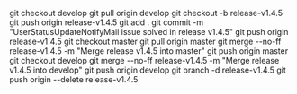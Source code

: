 git checkout develop
git pull origin develop
git checkout -b release-v1.4.5
git push origin release-v1.4.5
git add .
git commit -m "UserStatusUpdateNotifyMail issue solved in release v1.4.5"
git push origin release-v1.4.5
git checkout master
git pull origin master
git merge --no-ff release-v1.4.5 -m "Merge release v1.4.5 into master"
git push origin master
git checkout develop
git merge --no-ff release-v1.4.5 -m "Merge release v1.4.5 into develop"
git push origin develop
git branch -d release-v1.4.5
git push origin --delete release-v1.4.5
